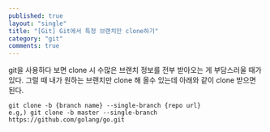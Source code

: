 ```yaml
---
published: true
layout: "single"
title: "[Git] Git에서 특정 브랜치만 clone하기"
category: "git"
comments: true
---
```


git을 사용하다 보면 clone 시 수많은 브랜치 정보를 전부 받아오는 게 부담스러울 때가 있다. 그럴 때 내가 원하는 브랜치만 clone 해 올수 있는데 아래와 같이 clone 받으면 된다.

```git
git clone -b {branch name} --single-branch {repo url}
e.g,) git clone -b master --single-branch https://github.com/golang/go.git
```
